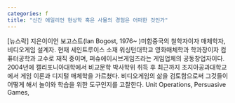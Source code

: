 ```yaml
---
categories: f
title: "신간 에일리언 현상학 혹은 사물의 경험은 어떠한 것인가"
---
```

[뉴스락] 지은이이언 보고스트(Ian Bogost, 1976~ )미합중국의 철학자이자 매체학자, 비디오게임 설계자. 현재 세인트루이스 소재 워싱턴대학교 영화매체학과 학과장이자 컴퓨터공학과 교수로 재직 중이며, 퍼슈에이시브게임즈라는 게임업체의 공동창업자이다. 2004년에 캘리포니아대학에서 비교문학 박사학위 취득 후 최근까지 조지아공과대학교에서 게임 이론과 디지털 매체학을 가르쳤다. 비디오게임의 삶을 검토함으로써 그것들이 어떻게 해서 놀이와 학습을 위한 도구인지를 고찰한다. Unit Operations, Persuasive Games,